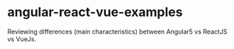 # angular-react-vue-examples
Reviewing differences (main characteristics) between Angular5 vs ReactJS vs VueJs.
